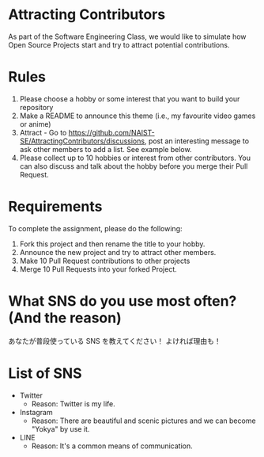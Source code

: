 # Attracting Contributors

As part of the Software Engineering Class, we would like to simulate how Open Source Projects start and try to attract potential contributions.

# Rules

1. Please choose a hobby or some interest that you want to build your repository
2. Make a README to announce this theme (i.e., my favourite video games or anime)
3. Attract - Go to https://github.com/NAIST-SE/AttractingContributors/discussions, post an interesting message to ask other members to add a list. See example below.
4. Please collect up to 10 hobbies or interest from other contributors. You can also discuss and talk about the hobby before you merge their Pull Request.

# Requirements

To complete the assignment, please do the following:

1. Fork this project and then rename the title to your hobby.
2. Announce the new project and try to attract other members.
3. Make 10 Pull Request contributions to other projects
4. Merge 10 Pull Requests into your forked Project.

# What SNS do you use most often? (And the reason)

あなたが普段使っている SNS を教えてください！
よければ理由も！

# List of SNS
- Twitter
  - Reason: Twitter is my life.
- Instagram
  - Reason: There are beautiful and scenic pictures and we can become "Yokya" by use it.
- LINE
  - Reason: It's a common means of communication.

